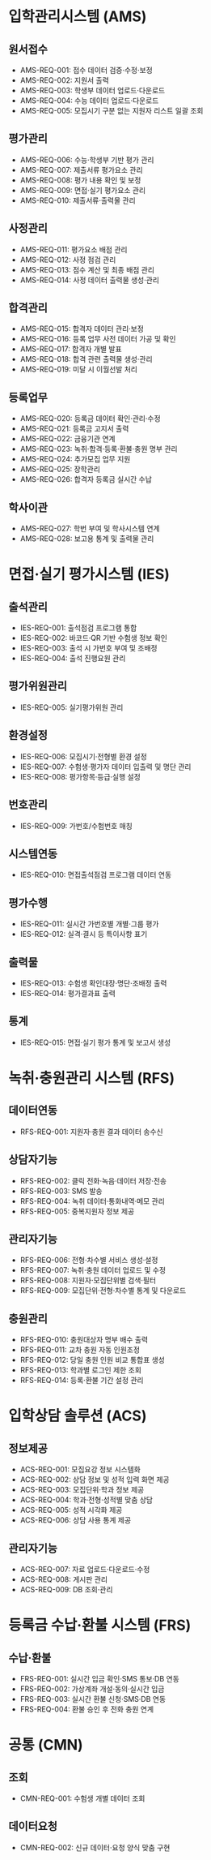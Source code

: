 # 입학관리시스템 (AMS)

## 원서접수
- AMS-REQ-001: 접수 데이터 검증·수정·보정
- AMS-REQ-002: 지원서 출력
- AMS-REQ-003: 학생부 데이터 업로드·다운로드
- AMS-REQ-004: 수능 데이터 업로드·다운로드
- AMS-REQ-005: 모집시기 구분 없는 지원자 리스트 일괄 조회

## 평가관리
- AMS-REQ-006: 수능·학생부 기반 평가 관리
- AMS-REQ-007: 제출서류 평가요소 관리
- AMS-REQ-008: 평가 내용 확인 및 보정
- AMS-REQ-009: 면접·실기 평가요소 관리
- AMS-REQ-010: 제출서류·출력물 관리

## 사정관리
- AMS-REQ-011: 평가요소 배점 관리
- AMS-REQ-012: 사정 점검 관리
- AMS-REQ-013: 점수 계산 및 최종 배점 관리
- AMS-REQ-014: 사정 데이터 출력물 생성·관리

## 합격관리
- AMS-REQ-015: 합격자 데이터 관리·보정
- AMS-REQ-016: 등록 업무 사전 데이터 가공 및 확인
- AMS-REQ-017: 합격자 개별 발표
- AMS-REQ-018: 합격 관련 출력물 생성·관리
- AMS-REQ-019: 미달 시 이월선발 처리

## 등록업무
- AMS-REQ-020: 등록금 데이터 확인·관리·수정
- AMS-REQ-021: 등록금 고지서 출력
- AMS-REQ-022: 금융기관 연계
- AMS-REQ-023: 녹취·합격·등록·환불·충원 명부 관리
- AMS-REQ-024: 추가모집 업무 지원
- AMS-REQ-025: 장학관리
- AMS-REQ-026: 합격자 등록금 실시간 수납

## 학사이관
- AMS-REQ-027: 학번 부여 및 학사시스템 연계
- AMS-REQ-028: 보고용 통계 및 출력물 관리

# 면접·실기 평가시스템 (IES)

## 출석관리
- IES-REQ-001: 출석점검 프로그램 통합
- IES-REQ-002: 바코드·QR 기반 수험생 정보 확인
- IES-REQ-003: 출석 시 가번호 부여 및 조배정
- IES-REQ-004: 출석 진행요원 관리

## 평가위원관리
- IES-REQ-005: 실기평가위원 관리

## 환경설정
- IES-REQ-006: 모집시기·전형별 환경 설정
- IES-REQ-007: 수험생·평가자 데이터 입출력 및 명단 관리
- IES-REQ-008: 평가항목·등급·실행 설정

## 번호관리
- IES-REQ-009: 가번호/수험번호 매칭

## 시스템연동
- IES-REQ-010: 면접출석점검 프로그램 데이터 연동

## 평가수행
- IES-REQ-011: 실시간 가번호별 개별·그룹 평가
- IES-REQ-012: 실격·결시 등 특이사항 표기

## 출력물
- IES-REQ-013: 수험생 확인대장·명단·조배정 출력
- IES-REQ-014: 평가결과표 출력

## 통계
- IES-REQ-015: 면접·실기 평가 통계 및 보고서 생성

# 녹취·충원관리 시스템 (RFS)

## 데이터연동
- RFS-REQ-001: 지원자·충원 결과 데이터 송수신

## 상담자기능
- RFS-REQ-002: 클릭 전화·녹음·데이터 저장·전송
- RFS-REQ-003: SMS 발송
- RFS-REQ-004: 녹취 데이터·통화내역·메모 관리
- RFS-REQ-005: 중복지원자 정보 제공

## 관리자기능
- RFS-REQ-006: 전형·차수별 서비스 생성·설정
- RFS-REQ-007: 녹취·충원 데이터 업로드 및 수정
- RFS-REQ-008: 지원자·모집단위별 검색·필터
- RFS-REQ-009: 모집단위·전형·차수별 통계 및 다운로드

## 충원관리
- RFS-REQ-010: 충원대상자 명부 배수 출력
- RFS-REQ-011: 교차 충원 자동 인원조정
- RFS-REQ-012: 당일 충원 인원 비교 통합표 생성
- RFS-REQ-013: 학과별 로그인 제한 조회
- RFS-REQ-014: 등록·환불 기간 설정 관리

# 입학상담 솔루션 (ACS)

## 정보제공
- ACS-REQ-001: 모집요강 정보 시스템화
- ACS-REQ-002: 상담 정보 및 성적 입력 화면 제공
- ACS-REQ-003: 모집단위·학과 정보 제공
- ACS-REQ-004: 학과·전형·성적별 맞춤 상담
- ACS-REQ-005: 성적 시각화 제공
- ACS-REQ-006: 상담 사용 통계 제공

## 관리자기능
- ACS-REQ-007: 자료 업로드·다운로드·수정
- ACS-REQ-008: 게시판 관리
- ACS-REQ-009: DB 조회·관리

# 등록금 수납·환불 시스템 (FRS)

## 수납·환불
- FRS-REQ-001: 실시간 입금 확인·SMS 통보·DB 연동
- FRS-REQ-002: 가상계좌 개설·동의·실시간 입금
- FRS-REQ-003: 실시간 환불 신청·SMS·DB 연동
- FRS-REQ-004: 환불 승인 후 전화 충원 연계

# 공통 (CMN)

## 조회
- CMN-REQ-001: 수험생 개별 데이터 조회

## 데이터요청
- CMN-REQ-002: 신규 데이터·요청 양식 맞춤 구현 